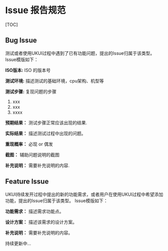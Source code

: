 # Issue 报告规范

[TOC]

## Bug Issue

测试或者使用UKUI过程中遇到了已有功能问题，提出的Issue归属于该类型。
Issue模版如下：

**ISO版本:** ISO 的版本号

**测试环境:** 描述测试的基础环境，cpu架构、机型等

**测试步骤:** 复现问题的步骤

1. xxx
2. xxx
3. xxxx

**预期结果：** 测试步骤正常应该出现的结果.

**实际结果：** 描述测试过程中出现的问题。

**重现概率：** 必现 or 偶发

**截图：** 辅助问题说明的截图

**补充说明：** 需要补充说明的内容.

## Feature Issue

UKUI持续发开过程中提出的新的功能需求，或者用户在使用UKUI过程中希望添加功能，提出的Issue归属于该类型。
Issue模版如下：

**功能需求：** 描述需求功能点。

**设计方案：** 描述该需求的设计方案。

**补充说明：** 需要补充说明的内容。

持续更新中...